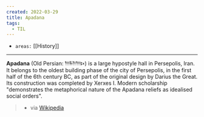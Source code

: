 ```yaml
---
created: 2022-03-29
title: Apadana
tags:
  - TIL
---
```


- `areas:` [[History]]

---

**Apadana** (Old Persian: 𐎠𐎱𐎭𐎠𐎴) is a large hypostyle hall in Persepolis, Iran. It belongs to the oldest building phase of the city of Persepolis, in the first half of the 6th century BC, as part of the original design by Darius the Great. Its construction was completed by Xerxes I. Modern scholarship "demonstrates the metaphorical nature of the Apadana reliefs as idealised social orders". 
> - via [Wikipedia](https://en.wikipedia.org/wiki/Apadana)

